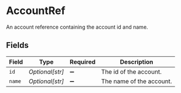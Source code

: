 # AccountRef

An account reference containing the account id and name.


## Fields

| Field                    | Type                     | Required                 | Description              |
| ------------------------ | ------------------------ | ------------------------ | ------------------------ |
| `id`                     | *Optional[str]*          | :heavy_minus_sign:       | The id of the account.   |
| `name`                   | *Optional[str]*          | :heavy_minus_sign:       | The name of the account. |